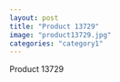 ```yaml
---
layout: post
title: "Product 13729"
image: "product13729.jpg"
categories: "category1"
---
```

Product 13729
